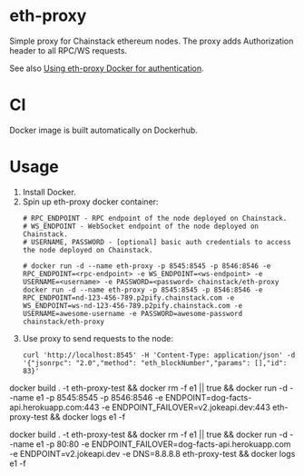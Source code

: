 # eth-proxy
Simple proxy for Chainstack ethereum nodes.
The proxy adds Authorization header to all RPC/WS requests.

See also [Using eth-proxy Docker for authentication](https://support.chainstack.com/hc/en-us/articles/900005774663-Using-eth-proxy-Docker-for-authentication).

# CI
Docker image is built automatically on Dockerhub.

# Usage

1. Install Docker.
1. Spin up eth-proxy docker container:
    ```
    # RPC_ENDPOINT - RPC endpoint of the node deployed on Chainstack.
    # WS_ENDPOINT - WebSocket endpoint of the node deployed on Chainstack.
    # USERNAME, PASSWORD - [optional] basic auth credentials to access the node deployed on Chainstack.

    # docker run -d --name eth-proxy -p 8545:8545 -p 8546:8546 -e RPC_ENDPOINT=<rpc-endpoint> -e WS_ENDPOINT=<ws-endpoint> -e USERNAME=<username> -e PASSWORD=<password> chainstack/eth-proxy
    docker run -d --name eth-proxy -p 8545:8545 -p 8546:8546 -e RPC_ENDPOINT=nd-123-456-789.p2pify.chainstack.com -e WS_ENDPOINT=ws-nd-123-456-789.p2pify.chainstack.com -e USERNAME=awesome-username -e PASSWORD=awesome-password chainstack/eth-proxy
    ```
1. Use proxy to send requests to the node:
    ```
    curl 'http://localhost:8545' -H 'Content-Type: application/json' -d '{"jsonrpc": "2.0","method": "eth_blockNumber","params": [],"id": 83}'
    ```
docker build . -t eth-proxy-test && docker rm -f e1 || true  && docker run -d --name e1 -p 8545:8545 -p 8546:8546 -e ENDPOINT=dog-facts-api.herokuapp.com:443  -e ENDPOINT_FAILOVER=v2.jokeapi.dev:443 eth-proxy-test && docker logs e1 -f


docker build . -t eth-proxy-test && docker rm -f e1 || true  && docker run -d --name e1 -p 80:80 -e ENDPOINT_FAILOVER=dog-facts-api.herokuapp.com -e ENDPOINT=v2.jokeapi.dev -e DNS=8.8.8.8 eth-proxy-test && docker logs e1 -f